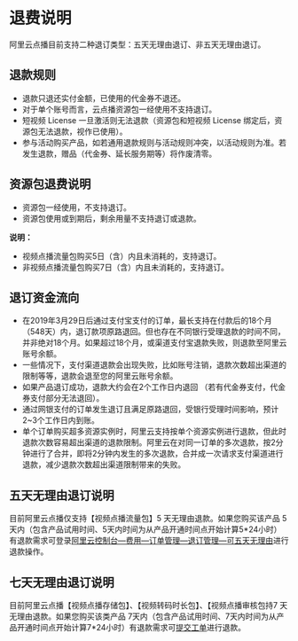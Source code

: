 # 退费说明

阿里云点播目前支持二种退订类型：五天无理由退订、非五天无理由退订。

## 退款规则

-   退款只退还实付金额，已使用的代金券不退还。
-   对于单个账号而言，云点播资源包一经使用不支持退订。
-   短视频 License 一旦激活则无法退款（资源包和短视频 License 绑定后，资源包无法退款，视作已使用）。
-   参与活动购买产品，如若通用退款规则与活动规则冲突，以活动规则为准。若发生退款，赠品（代金券、延长服务期等）将作废清零。

## 资源包退费说明

-   资源包一经使用，不支持退订。
-   资源包使用或到期后，剩余用量不支持退订或退款。

**说明：**

-   视频点播流量包购买5日（含）内且未消耗的，支持退订。
-   非视频点播流量包购买7日（含）内且未消耗的，支持退订。

## 退订资金流向

-   在2019年3月29日后通过支付宝支付的订单，最长支持在付款后的18个月（548天）内，退订款项原路退回。但也存在不同银行受理退款的时间不同，并非绝对18个月。如果超过18个月，或渠道支付宝退款失败，则退款至阿里云账号余额。
-   一些情况下，支付渠道退款会出现失败，比如账号注销，退款次数超出渠道的限制等等，退款会退至您的阿里云账号余额。
-   如果产品退订成功，退款大约会在2个工作日内退回 （若有代金券支付，代金券支付部分无法退回）。
-   通过网银支付的订单发生退订且满足原路退回，受银行受理时间影响，预计2~3个工作日内到账。
-   单个订单购买超多资源实例时，阿里云支持按单个资源实例进行退款，但此时退款次数容易超出渠道的退款限制。阿里云在对同一订单的多次退款，按2分钟进行了合并，即将2分钟内发生的多次退款，合并成一次请求支付渠道进行退款，减少退款次数超出渠道限制带来的失败。

## 五天无理由退订说明

目前阿里云点播仅支持【视频点播流量包】5 天无理由退款。如果您购买该产品 5 天内（包含产品试用时间、5天内时间为从产品开通时间点开始计算5\*24小时）有退款需求可登录[阿里云控制台—费用—订单管理—退订管理—可五天无理由](https://usercenter2.aliyun.com/refund/noReasonRefund)进行退款操作。

## 七天无理由退订说明

目前阿里云点播【视频点播存储包】、【视频转码时长包】、【视频点播审核包持7 天无理由退款。如果您购买该类产品 7天内（包含产品试用时间、7天内时间为从产品开通时间点开始计算7\*24小时）有退款需求可[提交工单](https://selfservice.console.aliyun.com/ticket/createIndex?spm=a2c4g.11186623.2.11.75656045CZDiBn)进行退款。

